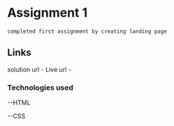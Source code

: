 # Assignment 1 

    completed first assignment by creating landing page

## Links

   solution url - 
   Live url -

### Technologies used

   --HTML 

   --CSS 